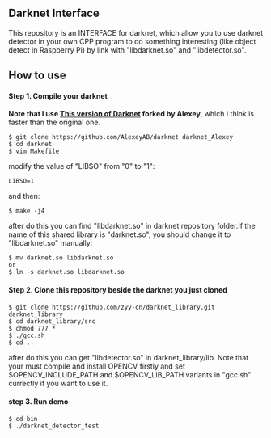 ## Darknet Interface

This repository is an INTERFACE for darknet, which allow you to use darknet detector in your own CPP program to do something interesting (like object detect in Raspberry Pi) by link with "libdarknet.so" and "libdetector.so".

## How to use
#### Step 1. Compile your darknet
**Note that I use [This version of Darknet](https://github.com/AlexeyAB/darknet) forked by Alexey**, which I think is faster than the original one.
```
$ git clone https://github.com/AlexeyAB/darknet darknet_Alexey
$ cd darknet
$ vim Makefile
```
modify the value of "LIBSO" from "0" to "1":
```
LIBSO=1
```
and then:
```
$ make -j4
```
after do this you can find "libdarknet.so" in darknet repository folder.If the name of this shared library is "darknet.so", you should change it to "libdarknet.so" manually:
```
$ mv darknet.so libdarknet.so
or
$ ln -s darknet.so libdarknet.so
```

#### Step 2. Clone this repository beside the darknet you just cloned
```
$ git clone https://github.com/zyy-cn/darknet_library.git darknet_library
$ cd darknet_library/src
$ chmod 777 *
$ ./gcc.sh
$ cd ..
```
after do this you can get "libdetector.so" in darknet_library/lib. Note that your must compile and install OPENCV firstly and set $OPENCV_INCLUDE_PATH and $OPENCV_LIB_PATH variants in "gcc.sh" currectly if you want to use it.

#### step 3. Run demo
```
$ cd bin
$ ./darknet_detector_test
```

